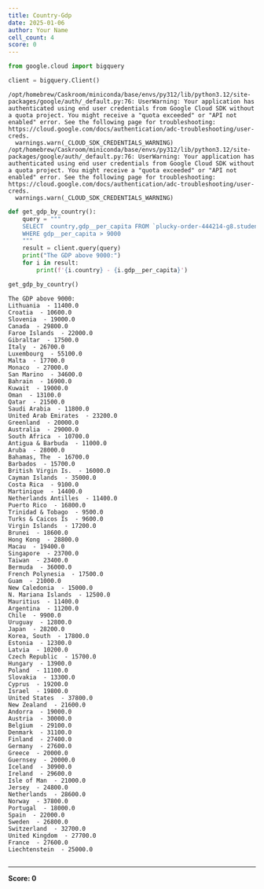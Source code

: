 ```yaml
---
title: Country-Gdp
date: 2025-01-06
author: Your Name
cell_count: 4
score: 0
---
```


```python
from google.cloud import bigquery
```


```python
client = bigquery.Client()
```

    /opt/homebrew/Caskroom/miniconda/base/envs/py312/lib/python3.12/site-packages/google/auth/_default.py:76: UserWarning: Your application has authenticated using end user credentials from Google Cloud SDK without a quota project. You might receive a "quota exceeded" or "API not enabled" error. See the following page for troubleshooting: https://cloud.google.com/docs/authentication/adc-troubleshooting/user-creds. 
      warnings.warn(_CLOUD_SDK_CREDENTIALS_WARNING)
    /opt/homebrew/Caskroom/miniconda/base/envs/py312/lib/python3.12/site-packages/google/auth/_default.py:76: UserWarning: Your application has authenticated using end user credentials from Google Cloud SDK without a quota project. You might receive a "quota exceeded" or "API not enabled" error. See the following page for troubleshooting: https://cloud.google.com/docs/authentication/adc-troubleshooting/user-creds. 
      warnings.warn(_CLOUD_SDK_CREDENTIALS_WARNING)



```python
def get_gdp_by_country():
    query = """
    SELECT  country,gdp__per_capita FROM `plucky-order-444214-g8.student_data.country_table` 
    WHERE gdp__per_capita > 9000
    """
    result = client.query(query)
    print("The GDP above 9000:")
    for i in result:
        print(f'{i.country} - {i.gdp__per_capita}')

get_gdp_by_country()
```

    The GDP above 9000:
    Lithuania  - 11400.0
    Croatia  - 10600.0
    Slovenia  - 19000.0
    Canada  - 29800.0
    Faroe Islands  - 22000.0
    Gibraltar  - 17500.0
    Italy  - 26700.0
    Luxembourg  - 55100.0
    Malta  - 17700.0
    Monaco  - 27000.0
    San Marino  - 34600.0
    Bahrain  - 16900.0
    Kuwait  - 19000.0
    Oman  - 13100.0
    Qatar  - 21500.0
    Saudi Arabia  - 11800.0
    United Arab Emirates  - 23200.0
    Greenland  - 20000.0
    Australia  - 29000.0
    South Africa  - 10700.0
    Antigua & Barbuda  - 11000.0
    Aruba  - 28000.0
    Bahamas, The  - 16700.0
    Barbados  - 15700.0
    British Virgin Is.  - 16000.0
    Cayman Islands  - 35000.0
    Costa Rica  - 9100.0
    Martinique  - 14400.0
    Netherlands Antilles  - 11400.0
    Puerto Rico  - 16800.0
    Trinidad & Tobago  - 9500.0
    Turks & Caicos Is  - 9600.0
    Virgin Islands  - 17200.0
    Brunei  - 18600.0
    Hong Kong  - 28800.0
    Macau  - 19400.0
    Singapore  - 23700.0
    Taiwan  - 23400.0
    Bermuda  - 36000.0
    French Polynesia  - 17500.0
    Guam  - 21000.0
    New Caledonia  - 15000.0
    N. Mariana Islands  - 12500.0
    Mauritius  - 11400.0
    Argentina  - 11200.0
    Chile  - 9900.0
    Uruguay  - 12800.0
    Japan  - 28200.0
    Korea, South  - 17800.0
    Estonia  - 12300.0
    Latvia  - 10200.0
    Czech Republic  - 15700.0
    Hungary  - 13900.0
    Poland  - 11100.0
    Slovakia  - 13300.0
    Cyprus  - 19200.0
    Israel  - 19800.0
    United States  - 37800.0
    New Zealand  - 21600.0
    Andorra  - 19000.0
    Austria  - 30000.0
    Belgium  - 29100.0
    Denmark  - 31100.0
    Finland  - 27400.0
    Germany  - 27600.0
    Greece  - 20000.0
    Guernsey  - 20000.0
    Iceland  - 30900.0
    Ireland  - 29600.0
    Isle of Man  - 21000.0
    Jersey  - 24800.0
    Netherlands  - 28600.0
    Norway  - 37800.0
    Portugal  - 18000.0
    Spain  - 22000.0
    Sweden  - 26800.0
    Switzerland  - 32700.0
    United Kingdom  - 27700.0
    France  - 27600.0
    Liechtenstein  - 25000.0



```python

```


---
**Score: 0**
